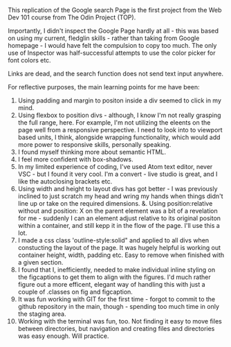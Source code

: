 This replication of the Google search Page is the first project from the Web Dev 101 course from The Odin Project (TOP).

Importantly, I didn't inspect the Google Page hardly at all - this was based on using my current, fledglin skills - rather than taking from Google homepage - I would have felt the compulsion to copy too much.  The only use of Inspector was half-successful attempts to use the color picker for font colors etc.

Links are dead, and the search function does not send text input anywhere. 

For reflective purposes, the main learning points for me have been:

1. Using padding and margin to positon inside a div seemed to click in my mind.
2. Using flexbox to position divs - although, I know I'm not really grasping the full range, here.  For example, I'm not utilizing the eleents on the page well from a responsive perspective. I need to look into to viewport based units, I think, alongside wrapping functionality, which would add more power to responsive skills, personally speaking.
3. I found myself thinking more about semantic HTML.
4. I feel more confident with box-shadows.
5. In my limited experience of coding, I've used Atom text editor, never VSC - but I found it very cool.  I'm a convert - live studio is great, and I like the autoclosing brackets etc.
6. Using width and height to layout divs has got better  - I was previously inclined to just scratch my head and wring my hands when things didn't line up or take on the required dimensions.
&. Using position:relative without and position: X on the parent element was a bit of a revelation for me - suddenly I can an element adjust relative to its original positon within a container, and still kepp it in the flow of the page.  I'll use this a lot.
7. I made a css class 'outline-style:solid" and applied to all divs when constucting the layout of the page. It was hugely helpful is working out container height, width, padding etc. Easy to remove when finished with a given section.
8. I found that I, inefficiently, needed to make individual inline styling on the figcaptions to get them to align with the figures.  I'd much rather figure out a more efficent, elegant way of handling this with just a couple of .classes on fig and figcaption.
9. It was fun working with GIT for the first time - forgot to commit to the github repository in the main, though - spending too much time in only the staging area.
10. Working with the terminal was fun, too. Not finding it easy to move files between directories, but navigation and creating files and directories was easy enough. Will practice.